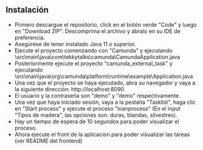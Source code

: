 
## Instalación
- Primero descargue el repositorio, click en el botón verde "Code" y luego en "Download ZIP". Descomprima el archivo y ábralo en su IDE de preferencia.
- Asegúrese de tener instalado Java 11 o superior.
- Ejecute el proyecto comenzando con "Camunda" y ejecutando \src\main\java\com\tekkytalks\camunda\CamundaApplication.java
- Posteriormente ejecute el proyecto "camunda_external_task" y ejecutando \src\main\java\org\camunda\platform\runtime\example\Application.java
- Una vez que el proyecto se haya ejecutado, abra su navegador y vaya a la siguiente dirección: http://localhost:8090
- El usuario y la contraseña son "demo" y "demo" respectivamente.
- Una vez que haya iniciado sesión, vaya a la pestaña "Tasklist", haga clic en "Start process" y ejecute el proceso "loanprocess" (En el input "Tipos de madera", las opciones son: duras, blandas, silvestres).
- Hay un tiempo de espera de 10 segundos para poder visualizar el proceso.
- Ahora ejecute el front de la aplicacion para poder visualizar las tareas (ver README del frontend)
 


